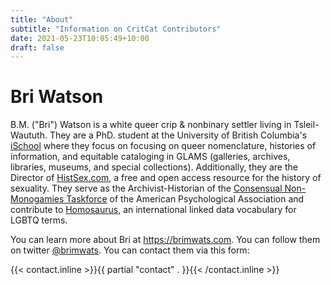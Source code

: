 ```yaml
---
title: "About"
subtitle: "Information on CritCat Contributors"
date: 2021-05-23T10:05:49+10:00
draft: false
---
```

# Bri Watson
B.M. ("Bri") Watson is a white queer crip & nonbinary settler living in Tsleil-Waututh. They are a PhD. student at the University of British Columbia's [iSchool](https://ischool.ubc.ca) where they focus on focusing on queer nomenclature, histories of information, and equitable cataloging in GLAMS (galleries, archives, libraries, museums, and special collections). Additionally, they are the  Director of [HistSex.com](https://www.histsex.com), a free and open access resource for the history of sexuality. They serve as the Archivist-Historian of the [Consensual Non-Monogamies Taskforce](https://www.apadivisions.org/division-44/leadership/task-forces/index) of the American Psychological Association and contribute to [Homosaurus](http://homosaurus.org), an international linked data vocabulary for LGBTQ terms.

You can learn more about Bri at https://brimwats.com. You can follow them on twitter [@brimwats](https://twitter.com/brimwats). You can contact them via this form:

{{< contact.inline >}}{{ partial "contact" . }}{{< /contact.inline >}}